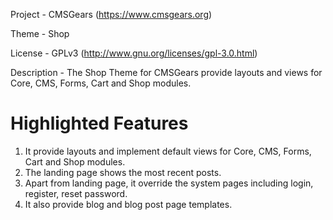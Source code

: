 Project 	- CMSGears (https://www.cmsgears.org)

Theme 	 	- Shop

License 	- GPLv3 (http://www.gnu.org/licenses/gpl-3.0.html)

Description - The Shop Theme for CMSGears provide layouts and views for Core, CMS, Forms, Cart and Shop modules.

Highlighted Features
=========================================
1. It provide layouts and implement default views for Core, CMS, Forms, Cart and Shop modules.
2. The landing page shows the most recent posts.
3. Apart from landing page, it override the system pages including login, register, reset password.
4. It also provide blog and blog post page templates.
